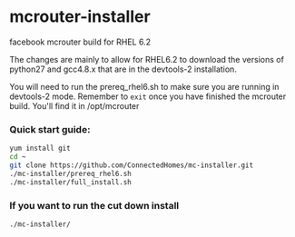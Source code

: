 mcrouter-installer
============

facebook mcrouter build for RHEL 6.2

The changes are mainly to allow for RHEL6.2 to download the versions of python27 and gcc4.8.x that are in the devtools-2 installation.

You will need to run the prereq_rhel6.sh to make sure you are running in devtools-2 mode. Remember to `exit` once you have finished the mcrouter build. You'll find it in /opt/mcrouter 

### Quick start guide:
```sh
yum install git
cd ~
git clone https://github.com/ConnectedHomes/mc-installer.git
./mc-installer/prereq_rhel6.sh
./mc-installer/full_install.sh
```

### If you want to run the cut down install
```scl enable python27 devtoolset-2 bash
./mc-installer/
```
